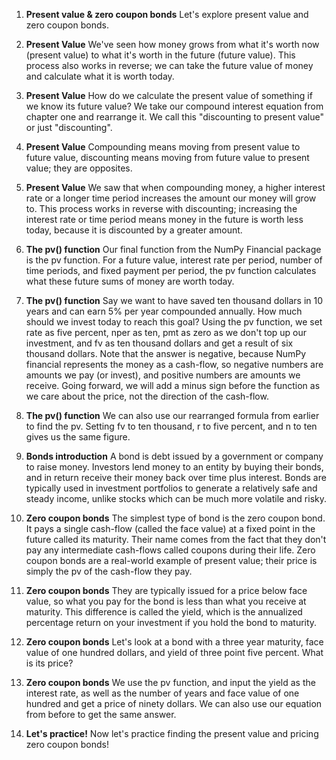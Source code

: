 1. **Present value & zero coupon bonds**
Let's explore present value and zero coupon bonds.

2. **Present Value**
We've seen how money grows from what it's worth now (present value) to what it's worth in the future (future value). This process also works in reverse; we can take the future value of money and calculate what it is worth today.

3. **Present Value**
How do we calculate the present value of something if we know its future value? We take our compound interest equation from chapter one and rearrange it. We call this "discounting to present value" or just "discounting".

4. **Present Value**
Compounding means moving from present value to future value, discounting means moving from future value to present value; they are opposites.

5. **Present Value**
We saw that when compounding money, a higher interest rate or a longer time period increases the amount our money will grow to. This process works in reverse with discounting; increasing the interest rate or time period means money in the future is worth less today, because it is discounted by a greater amount.

6. **The pv() function**
Our final function from the NumPy Financial package is the pv function. For a future value, interest rate per period, number of time periods, and fixed payment per period, the pv function calculates what these future sums of money are worth today.

7. **The pv() function**
Say we want to have saved ten thousand dollars in 10 years and can earn 5% per year compounded annually. How much should we invest today to reach this goal? Using the pv function, we set rate as five percent, nper as ten, pmt as zero as we don't top up our investment, and fv as ten thousand dollars and get a result of six thousand dollars. Note that the answer is negative, because NumPy financial represents the money as a cash-flow, so negative numbers are amounts we pay (or invest), and positive numbers are amounts we receive. Going forward, we will add a minus sign before the function as we care about the price, not the direction of the cash-flow.

8. **The pv() function**
We can also use our rearranged formula from earlier to find the pv. Setting fv to ten thousand, r to five percent, and n to ten gives us the same figure.

9. **Bonds introduction**
A bond is debt issued by a government or company to raise money. Investors lend money to an entity by buying their bonds, and in return receive their money back over time plus interest. Bonds are typically used in investment portfolios to generate a relatively safe and steady income, unlike stocks which can be much more volatile and risky.

10. **Zero coupon bonds**
The simplest type of bond is the zero coupon bond. It pays a single cash-flow (called the face value) at a fixed point in the future called its maturity. Their name comes from the fact that they don't pay any intermediate cash-flows called coupons during their life. Zero coupon bonds are a real-world example of present value; their price is simply the pv of the cash-flow they pay.

11. **Zero coupon bonds**
They are typically issued for a price below face value, so what you pay for the bond is less than what you receive at maturity. This difference is called the yield, which is the annualized percentage return on your investment if you hold the bond to maturity.

12. **Zero coupon bonds**
Let's look at a bond with a three year maturity, face value of one hundred dollars, and yield of three point five percent. What is its price?

13. **Zero coupon bonds**
We use the pv function, and input the yield as the interest rate, as well as the number of years and face value of one hundred and get a price of ninety dollars. We can also use our equation from before to get the same answer.

14. **Let's practice!**
Now let's practice finding the present value and pricing zero coupon bonds!